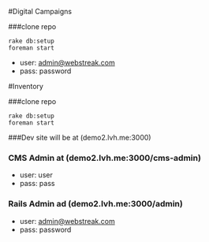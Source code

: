 #Digital Campaigns

###clone repo

    rake db:setup
    foreman start

- user: admin@webstreak.com
- pass: password

#Inventory

###clone repo

    rake db:setup
    foreman start

###Dev site will be at (demo2.lvh.me:3000)

### CMS Admin at (demo2.lvh.me:3000/cms-admin)

- user: user
- pass: pass

### Rails Admin ad (demo2.lvh.me:3000/admin)

- user: admin@webstreak.com
- pass: password






